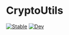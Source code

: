 # CryptoUtils

[![Stable](https://img.shields.io/badge/docs-stable-blue.svg)](https://fcasal.github.io/CryptoUtils.jl/stable)
[![Dev](https://img.shields.io/badge/docs-dev-blue.svg)](https://fcasal.github.io/CryptoUtils.jl/dev)
